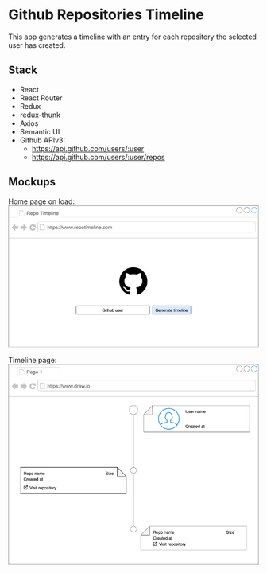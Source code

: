# Github Repositories Timeline

This app generates a timeline with an entry for each repository the selected user has created.

## Stack

-  React
-  React Router
-  Redux
-  redux-thunk
-  Axios
-  Semantic UI
-  Github APIv3:
   -  https://api.github.com/users/:user
   -  https://api.github.com/users/:user/repos

## Mockups

Home page on load:
![Homepage mockup](./assets/Github_Timeline-Home.png)

Timeline page:
![Timeline page mockup](./assets/Github_Timeline-Timeline.png)
